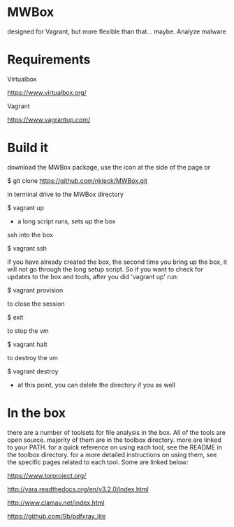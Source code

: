 # MWBox
designed for Vagrant, but more flexible than that... maybe. Analyze malware

# Requirements
Virtualbox

https://www.virtualbox.org/

Vagrant

https://www.vagrantup.com/

# Build it
download the MWBox package, use the icon at the side of the page or 

$ git clone https://github.com/nkleck/MWBox.git


in terminal drive to the MWBox directory

$ vagrant up

- a long script runs, sets up the box


ssh into the box

$ vagrant ssh


if you have already created the box, the second time you bring up the box, it will not go through the long setup script. So if you want to check for updates to the box and tools, after you did 'vagrant up' run:

$ vagrant provision


to close the session

$ exit


to stop the vm

$ vagrant halt


to destroy the vm

$ vagrant destroy

- at this point, you can delete the directory if you as well

# In the box
there are a number of toolsets for file analysis in the box. All of the tools are open source. majority of them are in the toolbox directory. more are linked to your PATH. for a quick reference on using each tool, see the README in the toolbox directory. for a more detailed instructions on using them, see the specific pages related to each tool. Some are linked below:

https://www.torproject.org/

http://yara.readthedocs.org/en/v3.2.0/index.html

http://www.clamav.net/index.html

https://github.com/9b/pdfxray_lite

